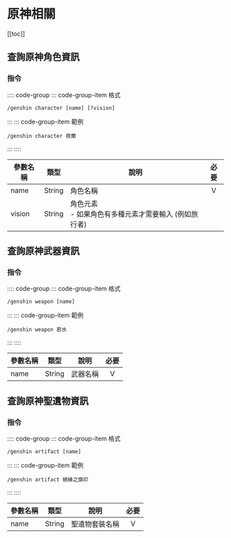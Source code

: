 # 原神相關

[[toc]]

## 查詢原神角色資訊

### 指令

:::: code-group
::: code-group-item 格式
```text:no-line-numbers
/genshin character [name] [?vision]
```
:::
::: code-group-item 範例
```text:no-line-numbers
/genshin character 夜蘭
```
:::
::::

| 參數名稱   | 類型     | 說明                               | 必要  |
|--------|--------|----------------------------------|:---:|
| name   | String | 角色名稱                             |  V  |
| vision | String | 角色元素<br>- 如果角色有多種元素才需要輸入 (例如旅行者) |     |

## 查詢原神武器資訊

### 指令

:::: code-group
::: code-group-item 格式
```text:no-line-numbers
/genshin weapon [name]
```
:::
::: code-group-item 範例
```text:no-line-numbers
/genshin weapon 若水
```
:::
::::

| 參數名稱   | 類型     | 說明   | 必要  |
|--------|--------|------|:---:|
| name   | String | 武器名稱 |  V  |

## 查詢原神聖遺物資訊

### 指令

:::: code-group
::: code-group-item 格式
```text:no-line-numbers
/genshin artifact [name]
```
:::
::: code-group-item 範例
```text:no-line-numbers
/genshin artifact 絕緣之旗印
```
:::
::::

| 參數名稱 | 類型     | 說明      | 必要  |
|------|--------|---------|:---:|
| name | String | 聖遺物套裝名稱 |  V  |
